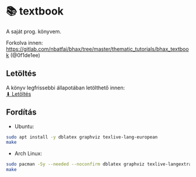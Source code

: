 # 📚 textbook

A saját prog. könyvem.

Forkolva innen: https://gitlab.com/nbatfai/bhax/tree/master/thematic_tutorials/bhax_textbook (@0f1de1ee)

## Letöltés

A könyv legfrissebbi állapotában letölthető innen:  
[⬇ Letöltés](https://github.com/krook1024/textbook/releases)

## Fordítás

- Ubuntu:
```bash
sudo apt install -y dblatex graphviz texlive-lang-european
make
```

- Arch Linux:
```bash
sudo pacman -Sy --needed --noconfirm dblatex graphviz texlive-langextra texlive-science docbook-xsl docbook-xml
make
```

